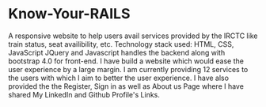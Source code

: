 # Know-Your-RAILS
A responsive website to help users avail services provided by the IRCTC like train status, seat availibility, etc. Technology stack used: HTML, CSS, JavaScript
JQuery and Javascript handles the backend along with bootstrap 4.0 for front-end.
I have build a website which would ease the user experience by a large margin. I am currently providing 12 services to the users with which I aim to better the user experience.
I have also provided the the Register, Sign in as well as About us Page where I have shared My LinkedIn and Github Profile's Links.
